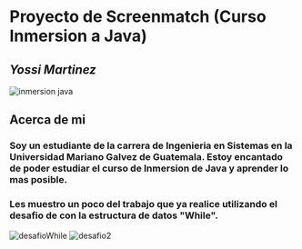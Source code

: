 # Proyecto de Screenmatch (Curso Inmersion a Java)
## _Yossi Martinez_
![inmersion java](https://github.com/AharonYossi/screenmatch-java-Yossi/assets/164285334/ea7f2b65-b2ec-4a7d-9f0c-ead8798d5811)

## Acerca de mi
### Soy un estudiante de la carrera de Ingenieria en Sistemas en la Universidad Mariano Galvez de Guatemala. Estoy encantado de poder estudiar el curso de Inmersion de Java y aprender lo mas posible. 
### Les muestro un poco del trabajo que ya realice utilizando el desafio de con la estructura de datos "While". 


![desafioWhile](https://github.com/AharonYossi/screenmatch-java-Yossi/assets/164285334/cf765a4e-857a-4580-b078-bbb31a9ae6e8)
![desafio2](https://github.com/AharonYossi/screenmatch-java-Yossi/assets/164285334/8966d64b-8135-46ad-811b-f875da60f167)



